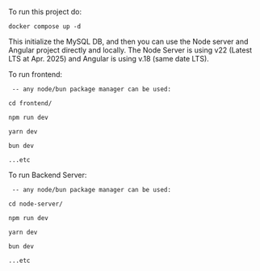 To run this project do:

```
docker compose up -d
```

This initialize the MySQL DB, and then you can use the Node server and Angular project directly and locally. The Node Server is using v22 (Latest LTS at Apr. 2025) and Angular is using v.18 (same date LTS).

To run frontend:

```
 -- any node/bun package manager can be used:

cd frontend/

npm run dev

yarn dev

bun dev

...etc
```


To run Backend Server:

```
 -- any node/bun package manager can be used:

cd node-server/

npm run dev

yarn dev

bun dev

...etc
```
